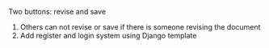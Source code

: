 Two buttons: revise and save

1. Others can not revise or save if there is someone revising the document
2. Add register and login system using Django template


